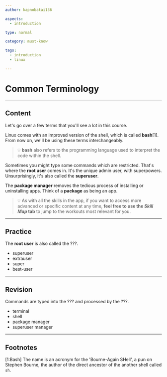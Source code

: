 ```yaml
---
author: kapnobatai136

aspects:
  - introduction

type: normal

category: must-know

tags:
  - introduction
  - linux

---
```


# Common Terminology

---
## Content


Let's go over a few terms that you'll see a lot in this course.

Linux comes with an improved version of the shell, which is called **bash**[1]. From now on, we'll be using these terms interchangeably.

> 💡 **bash** also refers to the programming language used to interpret the code within the shell.

Sometimes you might type some commands which are restricted. That's where the **root user** comes in. It's the unique admin user, with superpowers. Unsurprisingly, it's also called the **superuser**.

The **package manager** removes the tedious process of installing or uninstalling apps. Think of a **package** as being an app.

> 💡 As with all the skills in the app, if you want to access more advanced or specific content at any time, **feel free to use the *Skill Map* tab** to jump to the workouts most relevant for you.

---
## Practice

The **root user** is also called the ???.

* superuser
* extrauser
* super
* best-user

---
## Revision

Commands are typed into the ??? and processed by the ???.

* terminal
* shell
* package manager
* superuser manager

---
## Footnotes

[1:Bash]
The name is an acronym for the 'Bourne-Again SHell', a pun on Stephen Bourne, the author of the direct ancestor of the another shell called `sh`.
